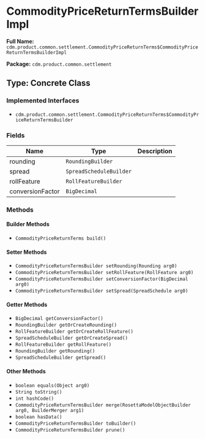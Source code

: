 # CommodityPriceReturnTermsBuilderImpl

**Full Name:** `cdm.product.common.settlement.CommodityPriceReturnTerms$CommodityPriceReturnTermsBuilderImpl`

**Package:** `cdm.product.common.settlement`

## Type: Concrete Class

### Implemented Interfaces

- `cdm.product.common.settlement.CommodityPriceReturnTerms$CommodityPriceReturnTermsBuilder`

### Fields

| Name | Type | Description |
|------|------|-------------|
| rounding | `RoundingBuilder` |  |
| spread | `SpreadScheduleBuilder` |  |
| rollFeature | `RollFeatureBuilder` |  |
| conversionFactor | `BigDecimal` |  |

### Methods

#### Builder Methods

- `CommodityPriceReturnTerms build()`

#### Setter Methods

- `CommodityPriceReturnTermsBuilder setRounding(Rounding arg0)`
- `CommodityPriceReturnTermsBuilder setRollFeature(RollFeature arg0)`
- `CommodityPriceReturnTermsBuilder setConversionFactor(BigDecimal arg0)`
- `CommodityPriceReturnTermsBuilder setSpread(SpreadSchedule arg0)`

#### Getter Methods

- `BigDecimal getConversionFactor()`
- `RoundingBuilder getOrCreateRounding()`
- `RollFeatureBuilder getOrCreateRollFeature()`
- `SpreadScheduleBuilder getOrCreateSpread()`
- `RollFeatureBuilder getRollFeature()`
- `RoundingBuilder getRounding()`
- `SpreadScheduleBuilder getSpread()`

#### Other Methods

- `boolean equals(Object arg0)`
- `String toString()`
- `int hashCode()`
- `CommodityPriceReturnTermsBuilder merge(RosettaModelObjectBuilder arg0, BuilderMerger arg1)`
- `boolean hasData()`
- `CommodityPriceReturnTermsBuilder toBuilder()`
- `CommodityPriceReturnTermsBuilder prune()`

